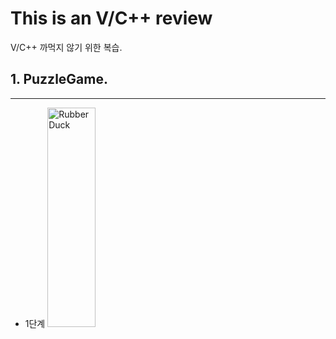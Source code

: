 # This is an V/C++ review

V/C++ 까먹지 않기 위한 복습.

## 1. PuzzleGame.

---

- 1단계
  <img src="/path/to/img.jpg" width="40%" height="30%" title="px(픽셀) 크기 설정" alt="RubberDuck"></img>
